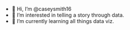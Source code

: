 - 👋 Hi, I’m @caseysmith16
- 👀 I’m interested in telling a story through data. 
- 🌱 I’m currently learning all things data viz. 

<!---
caseysmith16/caseysmith16 is a ✨ special ✨ repository because its `README.md` (this file) appears on your GitHub profile.
You can click the Preview link to take a look at your changes.
--->
